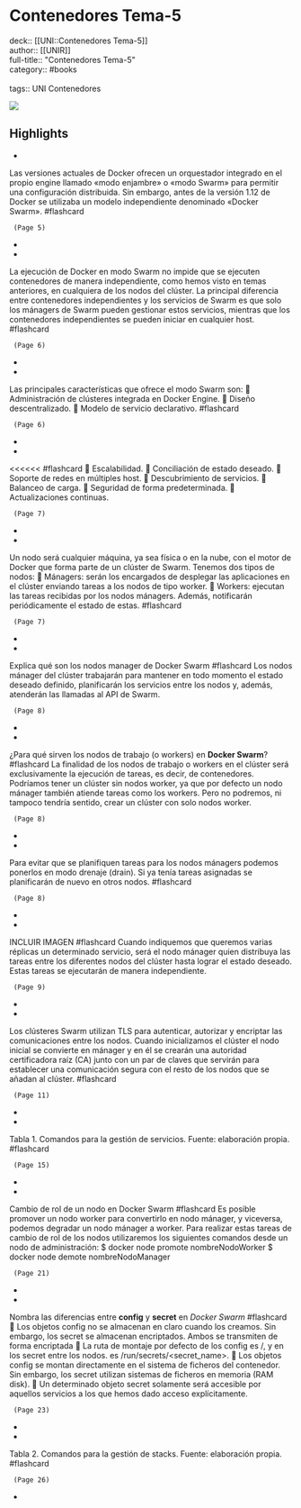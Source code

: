 # Contenedores Tema-5

deck:: [[UNI::Contenedores Tema-5]]\
author:: [[UNIR]]\
full-title:: "Contenedores Tema-5"\
category:: #books\
\
tags:: UNI Contenedores  

![](https://readwise-assets.s3.amazonaws.com/media/uploaded_book_covers/profile_22942/8184ee50-30f0-4aad-9d8a-0a568bff6963.jpg)

## Highlights
- 

Las versiones actuales de Docker ofrecen un orquestador integrado en el propio engine llamado «modo enjambre» o «modo Swarm» para permitir una configuración distribuida. Sin embargo, antes de la versión 1.12 de Docker se utilizaba un modelo independiente denominado «Docker Swarm». #flashcard 


     (Page 5)
-
- 

La ejecución de Docker en modo Swarm no impide que se ejecuten contenedores de manera independiente, como hemos visto en temas anteriores, en cualquiera de los nodos del clúster. La principal diferencia entre contenedores independientes y los servicios de Swarm es que solo los mánagers de Swarm pueden gestionar estos servicios, mientras que los contenedores independientes se pueden iniciar en cualquier host. #flashcard 


     (Page 6)
-
- 

Las principales características que ofrece el modo Swarm son:  Administración de clústeres integrada en Docker Engine.  Diseño descentralizado.  Modelo de servicio declarativo. #flashcard 


     (Page 6)
-
- 
 <<<<<< #flashcard 
     Escalabilidad.  Conciliación de estado deseado.  Soporte de redes en múltiples host.  Descubrimiento de servicios.  Balanceo de carga.  Seguridad de forma predeterminada.  Actualizaciones continuas.

     (Page 7)
-
- 

Un nodo será cualquier máquina, ya sea física o en la nube, con el motor de Docker que forma parte de un clúster de Swarm. Tenemos dos tipos de nodos:  Mánagers: serán los encargados de desplegar las aplicaciones en el clúster enviando tareas a los nodos de tipo worker.  Workers: ejecutan las tareas recibidas por los nodos mánagers. Además, notificarán periódicamente el estado de estas. #flashcard 


     (Page 7)
-
- 
 Explica qué son los nodos manager de Docker Swarm #flashcard 
    Los nodos mánager del clúster trabajarán para mantener en todo momento el estado deseado definido, planificarán los servicios entre los nodos y, además, atenderán las llamadas al API de Swarm.

     (Page 8)
-
- 
 ¿Para qué sirven los nodos de trabajo (o workers) en **Docker Swarm**? #flashcard 
    La finalidad de los nodos de trabajo o workers en el clúster será exclusivamente la ejecución de tareas, es decir, de contenedores. Podríamos tener un clúster sin nodos worker, ya que por defecto un nodo mánager también atiende tareas como los workers. Pero no podremos, ni tampoco tendría sentido, crear un clúster con solo nodos worker.

     (Page 8)
-
- 

Para evitar que se planifiquen tareas para los nodos mánagers podemos ponerlos en modo drenaje (drain). Si ya tenía tareas asignadas se planificarán de nuevo en otros nodos. #flashcard 


     (Page 8)
-
- 
 INCLUIR IMAGEN #flashcard 
    Cuando indiquemos que queremos varias réplicas un determinado servicio, será el nodo mánager quien distribuya las tareas entre los diferentes nodos del clúster hasta lograr el estado deseado. Estas tareas se ejecutarán de manera independiente.

     (Page 9)
-
- 

Los clústeres Swarm utilizan TLS para autenticar, autorizar y encriptar las comunicaciones entre los nodos. Cuando inicializamos el clúster el nodo inicial se convierte en mánager y en él se crearán una autoridad certificadora raíz (CA) junto con un par de claves que servirán para establecer una comunicación segura con el resto de los nodos que se añadan al clúster. #flashcard 


     (Page 11)
-
- 

Tabla 1. Comandos para la gestión de servicios. Fuente: elaboración propia. #flashcard 


     (Page 15)
-
- 
 Cambio de rol de un nodo en Docker Swarm #flashcard 
    Es posible promover un nodo worker para convertirlo en nodo mánager, y viceversa, podemos degradar un nodo mánager a worker. Para realizar estas tareas de cambio de rol de los nodos utilizaremos los siguientes comandos desde un nodo de administración: $ docker node promote nombreNodoWorker $ docker node demote nombreNodoManager

     (Page 21)
-
- 
 Nombra las diferencias entre **config** y **secret** en *Docker Swarm* #flashcard 
     Los objetos config no se almacenan en claro cuando los creamos. Sin embargo, los secret se almacenan encriptados. Ambos se transmiten de forma encriptada  La ruta de montaje por defecto de los config es /<config-name>, y en los secret entre los nodos. es /run/secrets/<secret_name>.  Los objetos config se montan directamente en el sistema de ficheros del contenedor. Sin embargo, los secret utilizan sistemas de ficheros en memoria (RAM disk).  Un determinado objeto secret solamente será accesible por aquellos servicios a los que hemos dado acceso explícitamente.

     (Page 23)
-
- 

Tabla 2. Comandos para la gestión de stacks. Fuente: elaboración propia. #flashcard 


     (Page 26)
-
